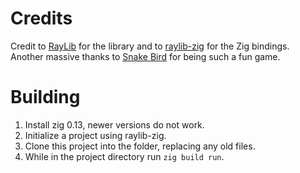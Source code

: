 # Credits
Credit to [RayLib](https://github.com/raysan5/raylib) for the library and to [raylib-zig](https://github.com/Not-Nik/raylib-zig) for the Zig bindings. <br>
Another massive thanks to [Snake Bird](https://store.steampowered.com/app/357300/Snakebird/) for being such a fun game.

# Building
1. Install zig 0.13, newer versions do not work.
2. Initialize a project using raylib-zig.
3. Clone this project into the folder, replacing any old files.
4. While in the project directory run `zig build run`.
